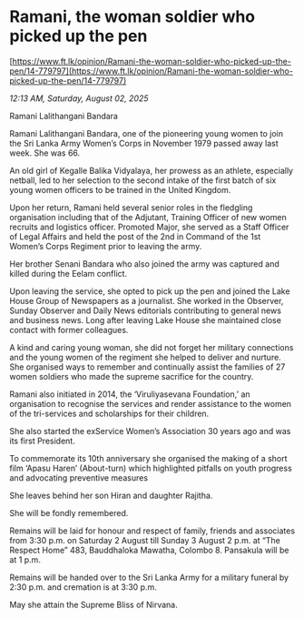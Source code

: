 # Ramani, the woman soldier who picked up the pen

[https://www.ft.lk/opinion/Ramani-the-woman-soldier-who-picked-up-the-pen/14-779797](https://www.ft.lk/opinion/Ramani-the-woman-soldier-who-picked-up-the-pen/14-779797)

*12:13 AM, Saturday, August 02, 2025*

Ramani Lalithangani Bandara

Ramani Lalithangani Bandara, one of the pioneering young women to join the Sri Lanka Army Women’s Corps in November 1979 passed away last week. She was 66.

An old girl of Kegalle Balika Vidyalaya, her prowess as an athlete, especially netball, led to her selection to the second intake of the first batch of six young women officers to be trained in the United Kingdom.

Upon her return, Ramani held several senior roles in the fledgling organisation including that of the Adjutant, Training Officer of new women recruits and logistics officer. Promoted Major, she served as a Staff Officer of Legal Affairs and held the post of the 2nd in Command of the 1st Women’s Corps Regiment prior to leaving the army.

Her brother Senani Bandara who also joined the army was captured and killed during the Eelam conflict.

Upon leaving the service, she opted to pick up the pen and joined the Lake House Group of Newspapers as a journalist. She worked in the Observer, Sunday Observer and Daily News editorials contributing to general news and business news. Long after leaving Lake House she maintained close contact with former colleagues.

A kind and caring young woman, she did not forget her military connections and the young women of the regiment she helped to deliver and nurture. She organised ways to remember and continually assist the families of 27 women soldiers who made the supreme sacrifice for the country.

Ramani also initiated in 2014, the ‘Viruliyasevana Foundation,’ an organisation to recognise the services and render assistance to the women of the tri-services and scholarships for their children.

She also started the exService Women’s Association 30 years ago and was its first President.

To commemorate its 10th anniversary she organised the making of a short film ‘Apasu Haren’ (About-turn) which highlighted pitfalls on youth progress and advocating preventive measures

She leaves behind her son Hiran and daughter Rajitha.

She will be fondly remembered.

Remains will be laid for honour and respect of family, friends and associates from 3:30 p.m. on Saturday 2 August till Sunday 3 August 2 p.m. at “The Respect Home” 483, Bauddhaloka Mawatha, Colombo 8. Pansakula will be at 1 p.m.

Remains will be handed over to the Sri Lanka Army for a military funeral by 2:30 p.m. and cremation is at 3:30 p.m.

May she attain the Supreme Bliss of Nirvana.

